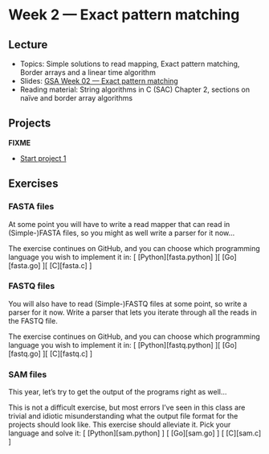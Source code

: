 # Week 2 — Exact pattern matching

## Lecture

- Topics: Simple solutions to read mapping, Exact pattern matching,  Border arrays and a linear time algorithm
- Slides: [GSA Week 02 — Exact pattern matching](../slides/GSA%20Week%2002%20--%20Exact%20pattern%20matching.pdf)
- Reading material: String algorithms in C (SAC) Chapter 2, sections on naïve and border array algorithms

## Projects

**FIXME**

- [Start project 1](https://www.dropbox.com/s/fay64xd2ayqafry/Project%201-%20Basic%20exact%20pattern%20matching.pdf?dl=0)

## Exercises

### FASTA files

At some point you will have to write a read mapper that can read in (Simple-)FASTA files, so you might as well write a parser for it now…

The exercise continues on GitHub, and you can choose which programming language you wish to implement it in: [ [Python][fasta.python] ][ [Go][fasta.go] ][ [C][fasta.c] ]

### FASTQ files

You will also have to read (Simple-)FASTQ files at some point, so write a parser for it now. Write a parser that lets you iterate through all the reads in the FASTQ file.

The exercise continues on GitHub, and you can choose which programming language you wish to implement it in: [ [Python][fastq.python] ][ [Go][fastq.go] ][ [C][fastq.c] ]

### SAM files

This year, let’s try to get the output of the programs right as well…

This is not a difficult exercise, but most errors I’ve seen in this class are trivial and idiotic misunderstanding what the output file format for the projects should look like. This exercise should alleviate it. Pick your language and solve it: [ [Python][sam.python] ] [ [Go][sam.go] ] [ [C][sam.c] ]
